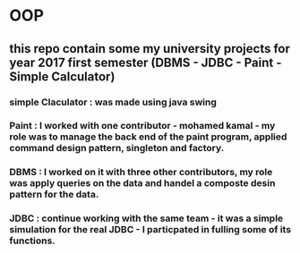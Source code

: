 # OOP
## this repo contain some my university projects for year 2017 first semester (DBMS - JDBC - Paint -Simple Calculator)
### simple Claculator : was made using java swing 
### Paint : I worked with one contributor - mohamed kamal - my role was to manage the back end of the paint program, applied command design pattern, singleton and factory. 
### DBMS : I worked on it with three other contributors, my role was apply queries on the data and handel a composte desin pattern for the data.
### JDBC : continue working with the same team - it was a simple simulation for the real JDBC - I particpated in fulling some of its functions.
